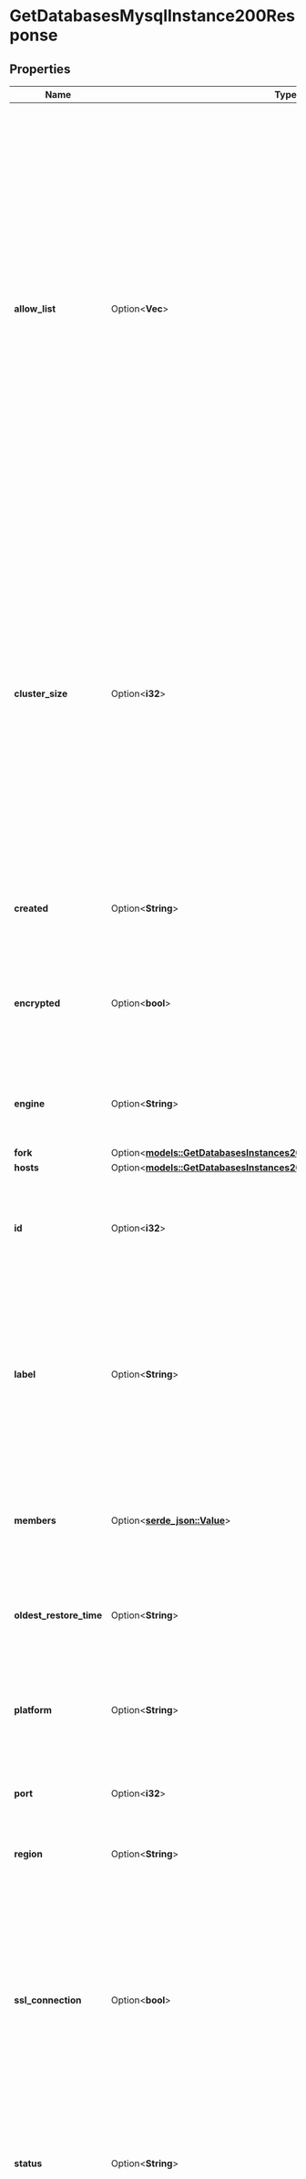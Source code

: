 # GetDatabasesMysqlInstance200Response

## Properties

Name | Type | Description | Notes
------------ | ------------- | ------------- | -------------
**allow_list** | Option<**Vec<String>**> | Controls access to the Managed Database.  - Individually included IP addresses or CIDR ranges can access the Managed Database while all other sources are blocked.  - A standalone value of `0.0.0.0/0` allows all IP addresses access to the Managed Database.  - An empty array (`[]`) blocks all public and private connections to the Managed Database. | [optional]
**cluster_size** | Option<**i32**> | The number of Linode instance nodes deployed to the Managed Database.   - Choose `3` nodes to create a high availability cluster that consists of one primary node and two replica nodes.  - A `2` node cluster is only available with a dedicated plan. It consists of one primary node and one replica node. | [optional][default to Variant1]
**created** | Option<**String**> | __Read-only__ When this Managed Database was created. | [optional][readonly]
**encrypted** | Option<**bool**> | __Read-only__ Whether the Managed Databases is encrypted. Currently required to be `true`. | [optional][readonly][default to true]
**engine** | Option<**String**> | __Filterable__, __Read-only__ The Managed Database engine type. | [optional][readonly]
**fork** | Option<[**models::GetDatabasesInstances200ResponseAllOfDataInnerFork**](get_databases_instances_200_response_allOf_data_inner_fork.md)> |  | [optional]
**hosts** | Option<[**models::GetDatabasesInstances200ResponseAllOfDataInnerHosts**](get_databases_instances_200_response_allOf_data_inner_hosts.md)> |  | [optional]
**id** | Option<**i32**> | __Read-only__ A unique ID that can be used to identify and reference the Managed Database. | [optional][readonly]
**label** | Option<**String**> | __Filterable__ A unique, user-defined string referring to the Managed Database. This string needs to be unique per Managed Database engine type. | [optional]
**members** | Option<[**serde_json::Value**](.md)> | __Read-only__ A mapping between IP addresses and strings designating them as `primary` or `failover`. | [optional][readonly]
**oldest_restore_time** | Option<**String**> | __Read-only__ The oldest time to which a database can be restored. | [optional][readonly]
**platform** | Option<**String**> | __Filterable__, __Read-only__ The back-end platform for relational databases used by the service. | [optional][readonly]
**port** | Option<**i32**> | __Read-only__ The access port for this Managed Database. | [optional][readonly]
**region** | Option<**String**> | __Filterable__ The [Region](https://techdocs.akamai.com/linode-api/reference/get-regions) ID for the Managed Database. | [optional]
**ssl_connection** | Option<**bool**> | Currently required to be `true`. Whether to require SSL credentials to establish a connection to the Managed Database.  Run the [Get managed MySQL database credentials](https://techdocs.akamai.com/linode-api/reference/get-databases-mysql-instance-credentials) operation for access information. | [optional][default to true]
**status** | Option<**String**> | __Filterable__, __Read-only__ The operating status of the Managed Database. | [optional][readonly]
**total_disk_size_gb** | Option<**i32**> | __Read-only__ The total disk size of the database, in GB. | [optional][readonly]
**r#type** | Option<**String**> | __Filterable__ The Linode Instance type used by the Managed Database for its nodes. | [optional]
**updated** | Option<**String**> | __Read-only__ When this Managed Database was last updated. | [optional][readonly]
**updates** | Option<[**models::GetDatabasesInstances200ResponseAllOfDataInnerUpdates**](get_databases_instances_200_response_allOf_data_inner_updates.md)> |  | [optional]
**used_disk_size_gb** | Option<**i32**> | __Read-only__ The amount of space currently in use in the database, in GB. | [optional][readonly]
**version** | Option<**String**> | __Filterable__ The Managed Database engine version. | [optional]

[[Back to Model list]](../README.md#documentation-for-models) [[Back to API list]](../README.md#documentation-for-api-endpoints) [[Back to README]](../README.md)


